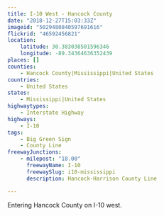 ```yaml
---
title: I-10 West - Hancock County
date: "2018-12-27T15:03:33Z"
imageid: "5029480840597691616"
flickrid: "46592456821"
location:
    latitude: 30.383038501596346
    longitude: -89.34364636352439
places: []
counties:
    - Hancock County|Mississippi|United States
countries:
    - United States
states:
    - Mississippi|United States
highwaytypes:
    - Interstate Highway
highways:
    - I-10
tags:
    - Big Green Sign
    - County Line
freewayJunctions:
    - milepost: "18.00"
      freewayName: I-10
      freewaySlug: i10-mississippi
      description: Hancock-Harrison County Line

---
```

Entering Hancock County on I-10 west.